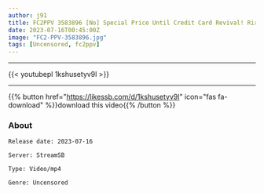 ```yaml
---
author: j91
title: FC2PPV 3583896 [No] Special Price Until Credit Card Revival! Riri-Chan, A Region With Sick And Cute Big Breasts! ! Huge Breasts Swaying With Yusayusa ♪ A Large Amount Of Vaginal Cum Shot To A Busty Beauty Who Can Not Suppress Her Sexual Desire And Depends On Her Male Genitalia! ! For Some Maniacs
date: 2023-07-16T00:45:00Z
image: "FC2-PPV-3583896.jpg"
tags: [Uncensored, fc2ppv]
---
```

___

{{< youtubepl 1kshusetyv9l >}}
___

{{% button href="https://likessb.com/d/1kshusetyv9l" icon="fas fa-download" %}}download this video{{% /button %}}
### About

`Release date: 2023-07-16`

`Server: StreamSB`

`Type: Video/mp4`

`Genre:	Uncensored`